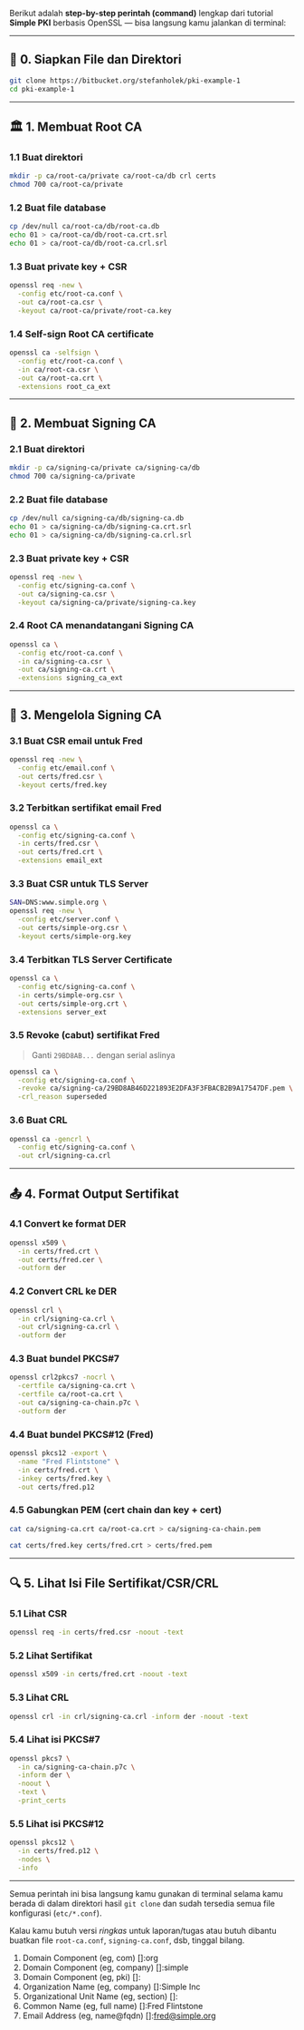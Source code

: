 Berikut adalah **step-by-step perintah (command)** lengkap dari tutorial **Simple PKI** berbasis OpenSSL — bisa langsung kamu jalankan di terminal:

---

## 🔧 **0. Siapkan File dan Direktori**

```bash
git clone https://bitbucket.org/stefanholek/pki-example-1
cd pki-example-1
```

---

## 🏛️ **1. Membuat Root CA**

### 1.1 Buat direktori

```bash
mkdir -p ca/root-ca/private ca/root-ca/db crl certs
chmod 700 ca/root-ca/private
```

### 1.2 Buat file database

```bash
cp /dev/null ca/root-ca/db/root-ca.db
echo 01 > ca/root-ca/db/root-ca.crt.srl
echo 01 > ca/root-ca/db/root-ca.crl.srl
```

### 1.3 Buat private key + CSR

```bash
openssl req -new \
  -config etc/root-ca.conf \
  -out ca/root-ca.csr \
  -keyout ca/root-ca/private/root-ca.key
```

### 1.4 Self-sign Root CA certificate

```bash
openssl ca -selfsign \
  -config etc/root-ca.conf \
  -in ca/root-ca.csr \
  -out ca/root-ca.crt \
  -extensions root_ca_ext
```

---

## 🏢 **2. Membuat Signing CA**

### 2.1 Buat direktori

```bash
mkdir -p ca/signing-ca/private ca/signing-ca/db
chmod 700 ca/signing-ca/private
```

### 2.2 Buat file database

```bash
cp /dev/null ca/signing-ca/db/signing-ca.db
echo 01 > ca/signing-ca/db/signing-ca.crt.srl
echo 01 > ca/signing-ca/db/signing-ca.crl.srl
```

### 2.3 Buat private key + CSR

```bash
openssl req -new \
  -config etc/signing-ca.conf \
  -out ca/signing-ca.csr \
  -keyout ca/signing-ca/private/signing-ca.key
```

### 2.4 Root CA menandatangani Signing CA

```bash
openssl ca \
  -config etc/root-ca.conf \
  -in ca/signing-ca.csr \
  -out ca/signing-ca.crt \
  -extensions signing_ca_ext
```

---

## 📧 **3. Mengelola Signing CA**

### 3.1 Buat CSR email untuk Fred

```bash
openssl req -new \
  -config etc/email.conf \
  -out certs/fred.csr \
  -keyout certs/fred.key
```

### 3.2 Terbitkan sertifikat email Fred

```bash
openssl ca \
  -config etc/signing-ca.conf \
  -in certs/fred.csr \
  -out certs/fred.crt \
  -extensions email_ext
```

### 3.3 Buat CSR untuk TLS Server

```bash
SAN=DNS:www.simple.org \
openssl req -new \
  -config etc/server.conf \
  -out certs/simple-org.csr \
  -keyout certs/simple-org.key
```

### 3.4 Terbitkan TLS Server Certificate

```bash
openssl ca \
  -config etc/signing-ca.conf \
  -in certs/simple-org.csr \
  -out certs/simple-org.crt \
  -extensions server_ext
```

### 3.5 Revoke (cabut) sertifikat Fred

> Ganti `29BD8AB...` dengan serial aslinya

```bash
openssl ca \
  -config etc/signing-ca.conf \
  -revoke ca/signing-ca/29BD8AB46D221893E2DFA3F3FBACB2B9A17547DF.pem \
  -crl_reason superseded
```

### 3.6 Buat CRL

```bash
openssl ca -gencrl \
  -config etc/signing-ca.conf \
  -out crl/signing-ca.crl
```

---

## 📤 **4. Format Output Sertifikat**

### 4.1 Convert ke format DER

```bash
openssl x509 \
  -in certs/fred.crt \
  -out certs/fred.cer \
  -outform der
```

### 4.2 Convert CRL ke DER

```bash
openssl crl \
  -in crl/signing-ca.crl \
  -out crl/signing-ca.crl \
  -outform der
```

### 4.3 Buat bundel PKCS#7

```bash
openssl crl2pkcs7 -nocrl \
  -certfile ca/signing-ca.crt \
  -certfile ca/root-ca.crt \
  -out ca/signing-ca-chain.p7c \
  -outform der
```

### 4.4 Buat bundel PKCS#12 (Fred)

```bash
openssl pkcs12 -export \
  -name "Fred Flintstone" \
  -in certs/fred.crt \
  -inkey certs/fred.key \
  -out certs/fred.p12
```

### 4.5 Gabungkan PEM (cert chain dan key + cert)

```bash
cat ca/signing-ca.crt ca/root-ca.crt > ca/signing-ca-chain.pem

cat certs/fred.key certs/fred.crt > certs/fred.pem
```

---

## 🔍 **5. Lihat Isi File Sertifikat/CSR/CRL**

### 5.1 Lihat CSR

```bash
openssl req -in certs/fred.csr -noout -text
```

### 5.2 Lihat Sertifikat

```bash
openssl x509 -in certs/fred.crt -noout -text
```

### 5.3 Lihat CRL

```bash
openssl crl -in crl/signing-ca.crl -inform der -noout -text
```

### 5.4 Lihat isi PKCS#7

```bash
openssl pkcs7 \
  -in ca/signing-ca-chain.p7c \
  -inform der \
  -noout \
  -text \
  -print_certs
```

### 5.5 Lihat isi PKCS#12

```bash
openssl pkcs12 \
  -in certs/fred.p12 \
  -nodes \
  -info
```

---

Semua perintah ini bisa langsung kamu gunakan di terminal selama kamu berada di dalam direktori hasil `git clone` dan sudah tersedia semua file konfigurasi (`etc/*.conf`).

Kalau kamu butuh versi *ringkas* untuk laporan/tugas atau butuh dibantu buatkan file `root-ca.conf`, `signing-ca.conf`, dsb, tinggal bilang.

1. Domain Component         (eg, com)       []:org
2. Domain Component         (eg, company)   []:simple
3. Domain Component         (eg, pki)       []:
4. Organization Name        (eg, company)   []:Simple Inc
5. Organizational Unit Name (eg, section)   []:
6. Common Name              (eg, full name) []:Fred Flintstone
7. Email Address            (eg, name@fqdn) []:fred@simple.org
